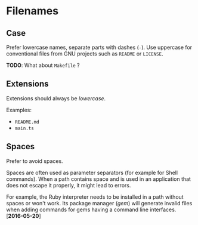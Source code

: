 # Filenames

## Case

Prefer lowercase names, separate parts with dashes (`-`).
Use uppercase for conventional files from GNU projects such as `README` or
`LICENSE`.

**TODO**: What about `Makefile` ?

## Extensions

Extensions should always be _lowercase_.

Examples:
- `README.md`
- `main.ts`

## Spaces

Prefer to avoid spaces.

Spaces are often used as parameter separators (for example for Shell commands).
When a path contains space and is used in an application that does not escape
it properly, it might lead to errors.

For example, the Ruby interpreter needs to be installed in a path without
spaces or won't work. Its package manager (_gem_) will generate invalid
files when adding commands for gems having a command line interfaces.
[**2016-05-20**]

[GNU Standards]: https://www.gnu.org/prep/standards/standards.html#Releases
